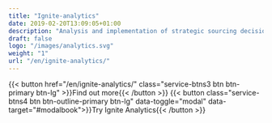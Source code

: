 ```yaml
---
title: "Ignite-analytics"
date: 2019-02-20T13:09:05+01:00
description: "Analysis and implementation of strategic sourcing decisions has never been easier and more accessible"
draft: false
logo: "/images/analytics.svg"
weight: "1"
url: "/en/ignite-analytics/"
---
```


{{< button href="/en/ignite-analytics/" class="service-btns3 btn btn-primary btn-lg" >}}Find out more{{< /button >}}
{{< button class="service-btns4 btn btn-outline-primary btn-lg" data-toggle="modal" data-target="#modalbook">}}Try Ignite Analytics{{< /button >}}